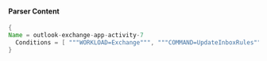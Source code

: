 #### Parser Content
```Java
{
Name = outlook-exchange-app-activity-7
  Conditions = [ """WORKLOAD=Exchange""", """COMMAND=UpdateInboxRules""", """CLIENTPROCESSNAME=""", """TS=""" ]
}
```